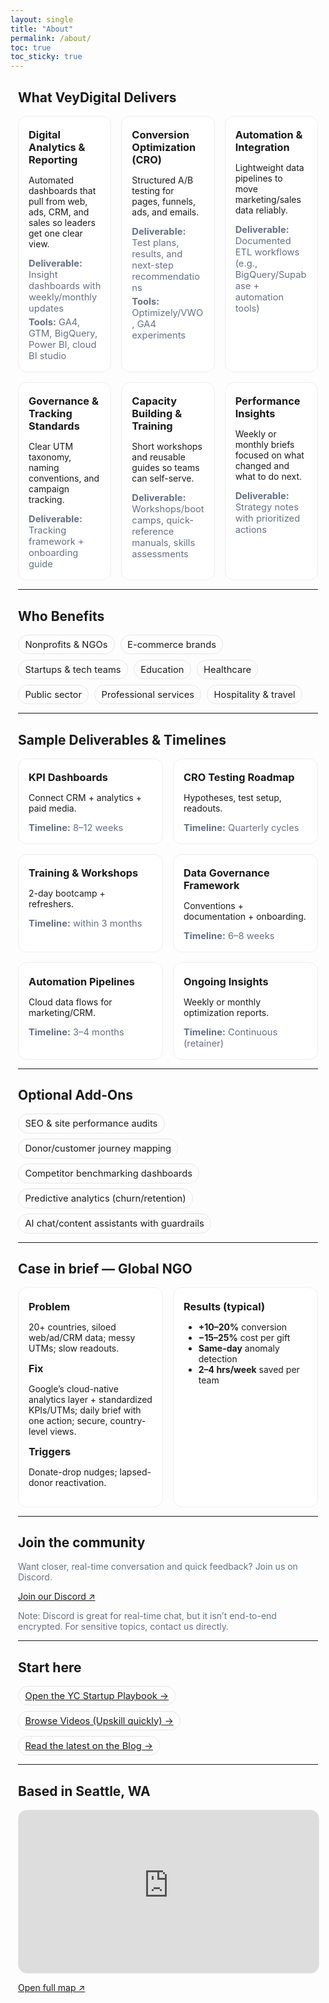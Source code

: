 ```yaml
---
layout: single
title: "About"
permalink: /about/
toc: true
toc_sticky: true
---
```


<!-- Scoped, minimal styles (won't affect other pages) -->
<style>
  #about-page { --max: 1120px; --gap: 1rem; --radius: 14px; --muted: #667085; }
  #about-page .wrap { max-width: var(--max); margin-inline: auto; padding-inline: 12px; }

  /* Simple grids */
  #about-page .cards { display: grid; gap: var(--gap); }
  @media (min-width: 800px){ #about-page .cards.cols-3 { grid-template-columns: repeat(3, minmax(0,1fr)); } }
  @media (min-width: 800px){ #about-page .cards.cols-2 { grid-template-columns: repeat(2, minmax(0,1fr)); } }

  /* Card + pill patterns */
  #about-page .card { background:#fff; border:1px solid #eee; border-radius: var(--radius); padding: 1rem; }
  #about-page .card h3 { margin: .2rem 0 .5rem; font-size: 1.02rem; }
  #about-page .muted { color: var(--muted); }
  #about-page .meta { color: var(--muted); font-size: .92rem; margin:.25rem 0 0; }
  #about-page .pills { display:flex; flex-wrap:wrap; gap:.55rem; }
  #about-page .pill { border:1px solid #e6e6e6; border-radius:999px; padding:.35rem .65rem; font-size:.92rem; }

  /* Map (lightweight, no key) */
  #about-page .map { position:relative; width:100%; aspect-ratio: 21/9; min-height:260px; border:1px solid #e6e6e6; border-radius: var(--radius); overflow:hidden; background:#e6eef5; }
  #about-page .map iframe { position:absolute; inset:0; width:100%; height:100%; border:0; }
</style>

<section id="about-page">
  <div class="wrap">

## What VeyDigital Delivers

<div class="cards cols-3">
  <article class="card">
    <h3>Digital Analytics & Reporting</h3>
    <p>Automated dashboards that pull from web, ads, CRM, and sales so leaders get one clear view.</p>
    <p class="meta"><b>Deliverable:</b> Insight dashboards with weekly/monthly updates</p>
    <p class="meta"><b>Tools:</b> GA4, GTM, BigQuery, Power BI, cloud BI studio</p>
  </article>

  <article class="card">
    <h3>Conversion Optimization (CRO)</h3>
    <p>Structured A/B testing for pages, funnels, ads, and emails.</p>
    <p class="meta"><b>Deliverable:</b> Test plans, results, and next-step recommendations</p>
    <p class="meta"><b>Tools:</b> Optimizely/VWO, GA4 experiments</p>
  </article>

  <article class="card">
    <h3>Automation & Integration</h3>
    <p>Lightweight data pipelines to move marketing/sales data reliably.</p>
    <p class="meta"><b>Deliverable:</b> Documented ETL workflows (e.g., BigQuery/Supabase + automation tools)</p>
  </article>

  <article class="card">
    <h3>Governance & Tracking Standards</h3>
    <p>Clear UTM taxonomy, naming conventions, and campaign tracking.</p>
    <p class="meta"><b>Deliverable:</b> Tracking framework + onboarding guide</p>
  </article>

  <article class="card">
    <h3>Capacity Building & Training</h3>
    <p>Short workshops and reusable guides so teams can self-serve.</p>
    <p class="meta"><b>Deliverable:</b> Workshops/bootcamps, quick-reference manuals, skills assessments</p>
  </article>

  <article class="card">
    <h3>Performance Insights</h3>
    <p>Weekly or monthly briefs focused on what changed and what to do next.</p>
    <p class="meta"><b>Deliverable:</b> Strategy notes with prioritized actions</p>
  </article>
</div>

---

## Who Benefits

<div class="pills">
  <span class="pill">Nonprofits & NGOs</span>
  <span class="pill">E-commerce brands</span>
  <span class="pill">Startups & tech teams</span>
  <span class="pill">Education</span>
  <span class="pill">Healthcare</span>
  <span class="pill">Public sector</span>
  <span class="pill">Professional services</span>
  <span class="pill">Hospitality & travel</span>
</div>

---

## Sample Deliverables & Timelines

<div class="cards cols-2">
  <article class="card">
    <h3>KPI Dashboards</h3>
    <p>Connect CRM + analytics + paid media.</p>
    <p class="meta"><b>Timeline:</b> 8–12 weeks</p>
  </article>

  <article class="card">
    <h3>CRO Testing Roadmap</h3>
    <p>Hypotheses, test setup, readouts.</p>
    <p class="meta"><b>Timeline:</b> Quarterly cycles</p>
  </article>

  <article class="card">
    <h3>Training & Workshops</h3>
    <p>2-day bootcamp + refreshers.</p>
    <p class="meta"><b>Timeline:</b> within 3 months</p>
  </article>

  <article class="card">
    <h3>Data Governance Framework</h3>
    <p>Conventions + documentation + onboarding.</p>
    <p class="meta"><b>Timeline:</b> 6–8 weeks</p>
  </article>

  <article class="card">
    <h3>Automation Pipelines</h3>
    <p>Cloud data flows for marketing/CRM.</p>
    <p class="meta"><b>Timeline:</b> 3–4 months</p>
  </article>

  <article class="card">
    <h3>Ongoing Insights</h3>
    <p>Weekly or monthly optimization reports.</p>
    <p class="meta"><b>Timeline:</b> Continuous (retainer)</p>
  </article>
</div>

---

## Optional Add-Ons

<div class="pills">
  <span class="pill">SEO & site performance audits</span>
  <span class="pill">Donor/customer journey mapping</span>
  <span class="pill">Competitor benchmarking dashboards</span>
  <span class="pill">Predictive analytics (churn/retention)</span>
  <span class="pill">AI chat/content assistants with guardrails</span>
</div>

---

## Case in brief — Global NGO

<div class="cards cols-2">
  <article class="card">
    <h3>Problem</h3>
    <p>20+ countries, siloed web/ad/CRM data; messy UTMs; slow readouts.</p>
    <h3>Fix</h3>
    <p>Google’s cloud-native analytics layer + standardized KPIs/UTMs; daily brief with one action; secure, country-level views.</p>
    <h3>Triggers</h3>
    <p>Donate-drop nudges; lapsed-donor reactivation.</p>
  </article>

  <article class="card">
    <h3>Results (typical)</h3>
    <ul>
      <li><b>+10–20%</b> conversion</li>
      <li><b>−15–25%</b> cost per gift</li>
      <li><b>Same-day</b> anomaly detection</li>
      <li><b>2–4 hrs/week</b> saved per team</li>
    </ul>
  </article>
</div>

---

## Join the community

<p class="muted">Want closer, real-time conversation and quick feedback? Join us on Discord.</p>
<p><a class="btn" href="https://discord.gg/yourInviteCode" target="_blank" rel="noopener">Join our Discord ↗</a></p>
<p class="muted">Note: Discord is great for real-time chat, but it isn’t end-to-end encrypted. For sensitive topics, contact us directly.</p>

---

## Start here

<div class="pills">
  <a class="pill" href="/playbook/">Open the YC Startup Playbook →</a>
  <a class="pill" href="/videos/">Browse Videos (Upskill quickly) →</a>
  <a class="pill" href="/blog/">Read the latest on the Blog →</a>
</div>

---

## Based in Seattle, WA

<div class="map">
  <iframe
    title="Map: Seattle, WA"
    src="https://www.openstreetmap.org/export/embed.html?bbox=-122.4594%2C47.495%2C-122.224%2C47.734&layer=mapnik&marker=47.6062%2C-122.3321"
    loading="lazy" allowfullscreen></iframe>
</div>
<p class="muted"><a href="https://www.openstreetmap.org/?mlat=47.6062&mlon=-122.3321#map=12/47.6062/-122.3321" target="_blank" rel="noopener">Open full map ↗</a></p>

  </div>
</section>
